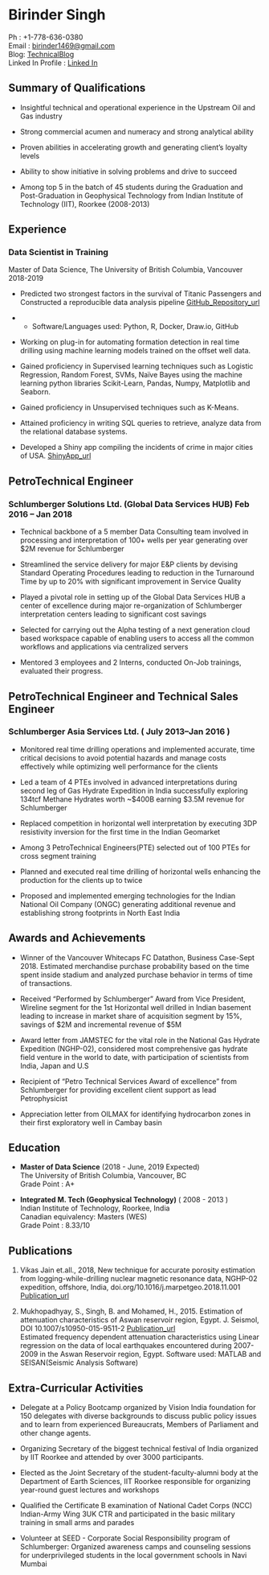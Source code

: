 # Birinder Singh

Ph : +1-778-636-0380 <br>
Email : birinder1469@gmail.com <br>
Blog: [TechnicalBlog](https://birinder1469.github.io/BirinderSingh_Blog/)<br>
Linked In Profile : [Linked In](https://www.linkedin.com/in/birinder-singh/)<br>

## Summary of Qualifications
*	Insightful technical and operational experience in the Upstream Oil and Gas industry

*	Strong commercial acumen and numeracy and strong analytical ability

*	Proven abilities in accelerating growth and generating client’s loyalty levels

*	Ability to show initiative in solving problems and drive to succeed

* Among top 5 in the batch of 45 students during the Graduation and Post-Graduation in Geophysical Technology from Indian Institute of Technology (IIT), Roorkee (2008-2013)

## Experience
### Data Scientist in Training
Master of Data Science, The University of British Columbia, Vancouver 				2018-2019

*	Predicted two strongest factors in the survival of Titanic Passengers and Constructed a reproducible data analysis pipeline [GitHub_Repository_url](https://github.com/Birinder1469)
  * -	Software/Languages used: Python, R, Docker, Draw.io, GitHub

*	Working on plug-in for automating formation detection in real time drilling using machine learning models trained on the offset well data.

*	Gained proficiency in Supervised learning techniques such as Logistic Regression, Random
Forest, SVMs, Naïve Bayes using the machine learning python libraries Scikit-Learn, Pandas, Numpy, Matplotlib and Seaborn.

*	Gained proficiency in Unsupervised techniques such as K-Means.

*	Attained proficiency in writing SQL queries to retrieve, analyze data from the relational database systems.

*	Developed a Shiny app compiling the incidents of crime in major cities of USA.  [ShinyApp_url](https://birinder1469.shinyapps.io/Crime_Fighters/)

## PetroTechnical Engineer
### Schlumberger Solutions Ltd. (Global Data Services HUB)                                             Feb 2016 – Jan 2018
*	Technical backbone of a 5 member Data Consulting team involved in processing and interpretation of 100+ wells per year generating over $2M revenue for Schlumberger

*	Streamlined the service delivery for major E&P clients by devising Standard Operating Procedures leading to reduction in the Turnaround Time by up to 20% with significant improvement in Service Quality

*	Played a pivotal role in setting up of the Global Data Services HUB a center of excellence during major re-organization of Schlumberger interpretation centers leading to significant cost savings

*	Selected for carrying out the Alpha testing of a next generation cloud based workspace capable of enabling users to access all the common workflows and applications via centralized servers

*	Mentored 3 employees and 2 Interns, conducted On-Job trainings, evaluated their progress.

## PetroTechnical Engineer and Technical Sales Engineer
### Schlumberger Asia Services    Ltd.                                                                                       ( July 2013–Jan 2016 )

*	Monitored real time drilling operations and implemented accurate, time critical decisions to avoid potential hazards and manage costs effectively while optimizing well performance for the clients


*	Led a team of 4 PTEs involved in advanced interpretations during second leg of Gas Hydrate Expedition in India successfully exploring 134tcf Methane Hydrates worth ~$400B earning $3.5M revenue for Schlumberger

*	Replaced competition in horizontal well interpretation by executing 3DP resistivity inversion for the first time in the Indian Geomarket

*	Among 3 PetroTechnical Engineers(PTE) selected out of 100 PTEs for cross segment training

* 	Planned and executed real time drilling of horizontal wells enhancing the production for the clients up to twice

*	Proposed and implemented emerging technologies for the Indian National Oil Company (ONGC) generating additional revenue and establishing strong footprints in North East India

## Awards and Achievements

*	Winner of the Vancouver Whitecaps FC Datathon, Business Case-Sept 2018. Estimated merchandise purchase probability based on the time spent inside stadium and analyzed purchase behavior in terms of time of transactions.

*	Received “Performed by Schlumberger” Award from Vice President, Wireline segment for the 1st Horizontal well drilled in Indian basement leading to increase in market share of acquisition segment by 15%, savings of \$2M and incremental revenue of \$5M

*	Award letter from JAMSTEC for the vital role in the National Gas Hydrate Expedition (NGHP-02), considered most comprehensive gas hydrate field venture in the world to date, with participation of scientists from India, Japan and U.S

*	Recipient of “Petro Technical Services Award of excellence” from Schlumberger for providing excellent client support as lead Petrophysicist

*	Appreciation letter from OILMAX for identifying hydrocarbon zones in their first exploratory well in Cambay basin

## Education

* **Master of Data Science** (2018 - June, 2019 Expected) <br>	The University of British Columbia, Vancouver, BC <br>
Grade Point : A+

* **Integrated M. Tech (Geophysical Technology)** ( 2008 - 2013 ) <br>
Indian Institute of Technology, Roorkee, India <br>
Canadian equivalency: Masters (WES) 	<br>
Grade Point : 8.33/10<br>

## Publications
1.	Vikas Jain et.all., 2018, New technique for accurate porosity estimation from logging-while-drilling nuclear magnetic resonance data, NGHP-02 expedition, offshore, India, doi.org/10.1016/j.marpetgeo.2018.11.001
[Publication_url](https://www.sciencedirect.com/science/article/abs/pii/S0264817218304719?via%3Dihub)

2. Mukhopadhyay, S., Singh, B. and Mohamed, H., 2015. Estimation of attenuation characteristics of Aswan reservoir region, Egypt. J. Seismol, DOI 10.1007/s10950-015-9511-2  [Publication_url](https://link.springer.com/article/10.1007%2Fs10950-015-9511-2) <br>
Estimated frequency dependent attenuation characteristics using Linear regression on the data of local earthquakes encountered during 2007-2009 in the Aswan Reservoir region, Egypt. Software used: MATLAB and SEISAN(Seismic Analysis Software)

## Extra-Curricular Activities
*	Delegate at a Policy Bootcamp organized by Vision India foundation for 150 delegates with diverse backgrounds to discuss public policy issues and to learn from experienced Bureaucrats, Members of Parliament and other change agents.

*	Organizing Secretary of the biggest technical festival of India organized by IIT Roorkee and attended by over 3000 participants.

*	Elected as the Joint Secretary of the student-faculty-alumni body at the Department of Earth Sciences, IIT Roorkee responsible for organizing year-round guest lectures and workshops

*	Qualified the Certificate B examination of National Cadet Corps (NCC) Indian-Army Wing 3UK CTR and participated in the basic military training in small arms and parades

*	Volunteer at SEED - Corporate Social Responsibility program of Schlumberger: Organized awareness camps and counseling sessions for underprivileged students in the local government schools in Navi Mumbai
